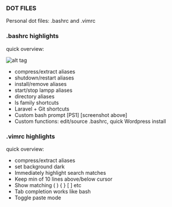 ### DOT FILES

Personal dot files:  .bashrc and .vimrc
### .bashrc highlights
quick overview:

![alt tag](http://juancadima.com/wp-content/uploads/bash.jpg)

* compress/extract  aliases
* shutdown/restart aliases
* install/remove aliases
* start/stop lampp aliases
* directory aliases
* ls family shortcuts
* Laravel + Git shortcuts
* Custom bash prompt [PS1]   [screenshot above]
* Custom functions: edit/source .bashrc, quick Wordpress install

### .vimrc highlights
quick overview:
* compress/extract  aliases
* set background dark
* Immediately highlight search matches
* Keep min of 10 lines above/below cursor
* Show matching ( ) { } [ ] etc
* Tab completion works like bash
* Toggle paste mode

